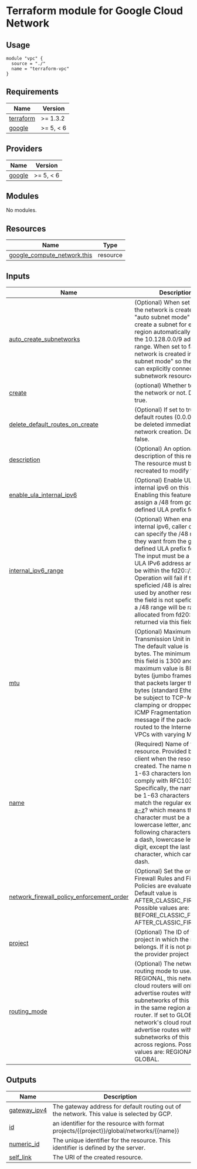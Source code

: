 # Terraform module for Google Cloud Network

## Usage
```hcl
module "vpc" {
  source = "./"
  name = "terraform-vpc"
}
```

<!-- BEGINNING OF PRE-COMMIT-TERRAFORM DOCS HOOK -->
## Requirements

| Name | Version |
|------|---------|
| <a name="requirement_terraform"></a> [terraform](#requirement\_terraform) | >= 1.3.2 |
| <a name="requirement_google"></a> [google](#requirement\_google) | >= 5, < 6 |

## Providers

| Name | Version |
|------|---------|
| <a name="provider_google"></a> [google](#provider\_google) | >= 5, < 6 |

## Modules

No modules.

## Resources

| Name | Type |
|------|------|
| [google_compute_network.this](https://registry.terraform.io/providers/hashicorp/google/latest/docs/resources/compute_network) | resource |

## Inputs

| Name | Description | Type | Default | Required |
|------|-------------|------|---------|:--------:|
| <a name="input_auto_create_subnetworks"></a> [auto\_create\_subnetworks](#input\_auto\_create\_subnetworks) | (Optional) When set to true, the network is created in "auto subnet mode" and it will create a subnet for each region automatically across the 10.128.0.0/9 address range. When set to false, the network is created in "custom subnet mode" so the user can explicitly connect subnetwork resources. | `bool` | `false` | no |
| <a name="input_create"></a> [create](#input\_create) | (optional) Whether to create the network or not. Default is true. | `bool` | `true` | no |
| <a name="input_delete_default_routes_on_create"></a> [delete\_default\_routes\_on\_create](#input\_delete\_default\_routes\_on\_create) | (Optional) If set to true, default routes (0.0.0.0/0) will be deleted immediately after network creation. Defaults to false. | `bool` | `true` | no |
| <a name="input_description"></a> [description](#input\_description) | (Optional) An optional description of this resource. The resource must be recreated to modify this field. | `string` | `null` | no |
| <a name="input_enable_ula_internal_ipv6"></a> [enable\_ula\_internal\_ipv6](#input\_enable\_ula\_internal\_ipv6) | (Optional) Enable ULA internal ipv6 on this network. Enabling this feature will assign a /48 from google defined ULA prefix fd20::/20. | `bool` | `false` | no |
| <a name="input_internal_ipv6_range"></a> [internal\_ipv6\_range](#input\_internal\_ipv6\_range) | (Optional) When enabling ula internal ipv6, caller optionally can specify the /48 range they want from the google defined ULA prefix fd20::/20. The input must be a valid /48 ULA IPv6 address and must be within the fd20::/20. Operation will fail if the speficied /48 is already in used by another resource. If the field is not speficied, then a /48 range will be randomly allocated from fd20::/20 and returned via this field. | `string` | `null` | no |
| <a name="input_mtu"></a> [mtu](#input\_mtu) | (Optional) Maximum Transmission Unit in bytes. The default value is 1460 bytes. The minimum value for this field is 1300 and the maximum value is 8896 bytes (jumbo frames). Note that packets larger than 1500 bytes (standard Ethernet) can be subject to TCP-MSS clamping or dropped with an ICMP Fragmentation-Needed message if the packets are routed to the Internet or other VPCs with varying MTUs. | `number` | `null` | no |
| <a name="input_name"></a> [name](#input\_name) | (Required) Name of the resource. Provided by the client when the resource is created. The name must be 1-63 characters long, and comply with RFC1035. Specifically, the name must be 1-63 characters long and match the regular expression [a-z]([-a-z0-9]*[a-z0-9])? which means the first character must be a lowercase letter, and all following characters must be a dash, lowercase letter, or digit, except the last character, which cannot be a dash. | `string` | n/a | yes |
| <a name="input_network_firewall_policy_enforcement_order"></a> [network\_firewall\_policy\_enforcement\_order](#input\_network\_firewall\_policy\_enforcement\_order) | (Optional) Set the order that Firewall Rules and Firewall Policies are evaluated. Default value is AFTER\_CLASSIC\_FIREWALL. Possible values are: BEFORE\_CLASSIC\_FIREWALL, AFTER\_CLASSIC\_FIREWALL. | `string` | `null` | no |
| <a name="input_project"></a> [project](#input\_project) | (Optional) The ID of the project in which the resource belongs. If it is not provided, the provider project is used. | `string` | `null` | no |
| <a name="input_routing_mode"></a> [routing\_mode](#input\_routing\_mode) | (Optional) The network-wide routing mode to use. If set to REGIONAL, this network's cloud routers will only advertise routes with subnetworks of this network in the same region as the router. If set to GLOBAL, this network's cloud routers will advertise routes with all subnetworks of this network, across regions. Possible values are: REGIONAL, GLOBAL. | `string` | `"GLOBAL"` | no |

## Outputs

| Name | Description |
|------|-------------|
| <a name="output_gateway_ipv4"></a> [gateway\_ipv4](#output\_gateway\_ipv4) | The gateway address for default routing out of the network. This value is selected by GCP. |
| <a name="output_id"></a> [id](#output\_id) | an identifier for the resource with format projects/{{project}}/global/networks/{{name}} |
| <a name="output_numeric_id"></a> [numeric\_id](#output\_numeric\_id) | The unique identifier for the resource. This identifier is defined by the server. |
| <a name="output_self_link"></a> [self\_link](#output\_self\_link) | The URI of the created resource. |
<!-- END OF PRE-COMMIT-TERRAFORM DOCS HOOK -->